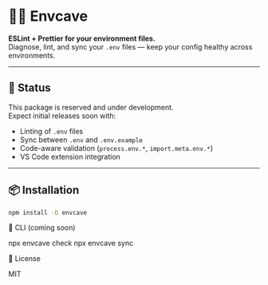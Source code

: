 # 🧑‍⚕️ Envcave

**ESLint + Prettier for your environment files.**  
Diagnose, lint, and sync your `.env` files — keep your config healthy across environments.

---

## 🚧 Status

This package is reserved and under development.  
Expect initial releases soon with:

- Linting of `.env` files
- Sync between `.env` and `.env.example`
- Code-aware validation (`process.env.*`, `import.meta.env.*`)
- VS Code extension integration

---

## 📦 Installation

```bash
npm install -D envcave
```

🔮 CLI (coming soon)

npx envcave check
npx envcave sync

📜 License

MIT
